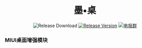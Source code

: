<h1 align="center">墨•桌</h1>

<div align="center">

![Release Download](https://img.shields.io/github/downloads/Xposed-Modules-Repo/cn.fuckhome.xiaowine/total?style=flat-square)
[![Release Version](https://img.shields.io/github/v/release/Xposed-Modules-Repo/cn.fuckhome.xiaowine?style=flat-square)](https://github.com/Xposed-Modules-Repo/cn.fuckhome.xiaowine/releases/latest)
[![电报群](https://img.shields.io/badge/电报群-FuckMIUI-blue.svg?style=flat-square&color=12b7f5)](https://t.me/Lik_Say)

</div>

### MIUI桌面增强模块

